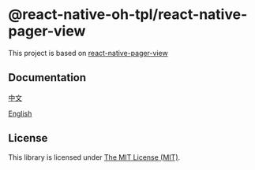# @react-native-oh-tpl/react-native-pager-view

This project is based on [react-native-pager-view](https://github.com/callstack/react-native-pager-view)

## Documentation

[中文](https://gitee.com/react-native-oh-library/usage-docs/blob/master/zh-cn/react-native-pager-view.md)

[English](https://gitee.com/react-native-oh-library/usage-docs/blob/master/en/react-native-pager-view.md)


## License

This library is licensed under [The MIT License (MIT)](https://github.com/react-native-oh-library/react-native-pager-view/blob/sig/LICENSE).

